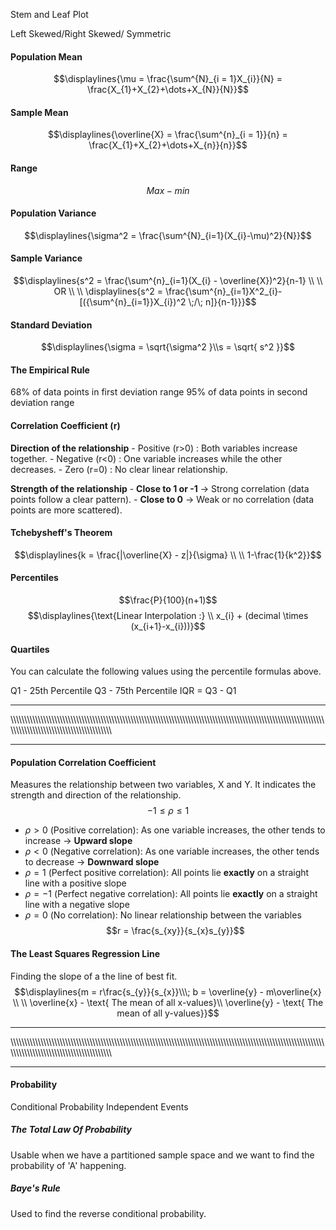 Stem and Leaf Plot

Left Skewed/Right Skewed/ Symmetric


#### Population Mean
$$\displaylines{\mu = \frac{\sum^{N}_{i = 1}X_{i}}{N} = \frac{X_{1}+X_{2}+\dots+X_{N}}{N}}$$

#### Sample Mean
$$\displaylines{\overline{X} = \frac{\sum^{n}_{i = 1}}{n} = \frac{X_{1}+X_{2}+\dots+X_{n}}{n}}$$

#### Range 
$$Max - min$$

#### Population Variance
$$\displaylines{\sigma^2 = \frac{\sum^{N}_{i=1}(X_{i}-\mu)^2}{N}}$$
#### Sample Variance
$$\displaylines{s^2 = \frac{\sum^{n}_{i=1}(X_{i} - \overline{X})^2}{n-1} \\ \\ OR \\ \\
\displaylines{s^2 = \frac{\sum^{n}_{i=1}X^2_{i}-[({\sum^{n}_{i=1}}X_{i})^2 \;/\; n]}{n-1}}}$$

#### Standard Deviation
$$\displaylines{\sigma = \sqrt{\sigma^2 }\\s = \sqrt{ s^2 }}$$


#### The Empirical Rule
68% of data points in first deviation range
95% of data points in second deviation range


#### Correlation Coefficient (r)
 **Direction of the relationship**
    - Positive (r>0) : Both variables increase together.
    - Negative (r<0) : One variable increases while the other decreases.
    - Zero (r=0) : No clear linear relationship.

**Strength of the relationship**
    - **Close to 1 or -1** → Strong correlation (data points follow a clear pattern).
    - **Close to 0** → Weak or no correlation (data points are more scattered).



#### Tchebysheff's Theorem
$$\displaylines{k = \frac{|\overline{X} - z|}{\sigma} \\ \\
1-\frac{1}{k^2}}$$


#### Percentiles
$$\frac{P}{100}(n+1)$$
$$\displaylines{\text{Linear Interpolation :} \\
x_{i} + (decimal \times (x_{i+1}-x_{i}))}$$


#### Quartiles
You can calculate the following values using the percentile formulas above.

Q1 - 25th Percentile
Q3 - 75th Percentile
IQR = Q3 - Q1


---
\\\\\\\\\\\\\\\\\\\\\\\\\\\\\\\\\\\\\\\\\\\\\\\\\\\\\\\\\\\\\\\\\\\\\\\\\\\\\\\\\\\\\\\\\\\\\\\\\\\\\\\\\\\\\\\\\\\\\\\\\\\\\\\\\\\\\\\\\\\\\\\\\\\\\\\\\\\\\\\\\\\\\\\\\\\\\\\\\\\\\\\\\\\\\\\\\\\\\\\\\\\\\\\\\\\\\\\\\\\\\\\\\\\\\\\\\\\\\\\\\\\\\\\\\\\\\\\\\\\\\\\\\\\\\\\\\\\\\\\\\\\\\\\\\\\\\\\\\\\\\\\\

---

#### Population Correlation Coefficient
Measures the relationship between two variables, X and Y. 
It indicates the strength and direction of the relationship.
$$−1≤ρ≤1$$

- $ρ>0$ (Positive correlation): As one variable increases, the other tends to increase → **Upward slope**
- $ρ<0$ (Negative correlation): As one variable increases, the other tends to decrease → **Downward slope**
- $ρ=1$ (Perfect positive correlation): All points lie **exactly** on a straight line with a positive slope
- $ρ=−1$ (Perfect negative correlation): All points lie **exactly** on a straight line with a negative slope
- $ρ=0$ (No correlation): No linear relationship between the variables
$$r = \frac{s_{xy}}{s_{x}s_{y}}$$

#### The Least Squares Regression Line
Finding the slope of a the line of best fit.
$$\displaylines{m = r\frac{s_{y}}{s_{x}}\\\; b = \overline{y} - m\overline{x} \\ \\
\overline{x} - \text{ The mean of all x-values}\\
\overline{y} - \text{ The mean of all y-values}}$$


---
\\\\\\\\\\\\\\\\\\\\\\\\\\\\\\\\\\\\\\\\\\\\\\\\\\\\\\\\\\\\\\\\\\\\\\\\\\\\\\\\\\\\\\\\\\\\\\\\\\\\\\\\\\\\\\\\\\\\\\\\\\\\\\\\\\\\\\\\\\\\\\\\\\\\\\\\\\\\\\\\\\\\\\\\\\\\\\\\\\\\\\\\\\\\\\\\\\\\\\\\\\\\\\\\\\\\\\\\\\\\\\\\\\\\\\\\\\\\\\\\\\\\\\\\\\\\\\\\\\\\\\\\\\\\\\\\\\\\\\\\\\\\\\\\\\\\\\\\\\\\\\\\

---

#### Probability


Conditional Probability
Independent Events

##### The Total Law Of Probability
Usable when we have a partitioned sample space and we want to find the probability of 'A' happening.

##### Baye's Rule
Used to find the reverse conditional probability.